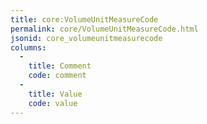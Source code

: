 ```yaml
---
title: core:VolumeUnitMeasureCode
permalink: core/VolumeUnitMeasureCode.html
jsonid: core_volumeunitmeasurecode
columns:
  - 
    title: Comment
    code: comment
  - 
    title: Value
    code: value
---
```

